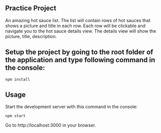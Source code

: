 Practice Project
---
 
An amazing hot sauce list. The list will contain rows of hot sauces that shows a picture and title in each row. Each row will be clickable and navigate you to the hot sauce details view. The details view will show the picture, title, description.


Setup the project by going to the root folder of the application and type following command in the console:
---

```
npm install
```

Usage
---
Start the development server with this command in the console:

```
npm start
```

Go to http://localhost:3000 in your browser.